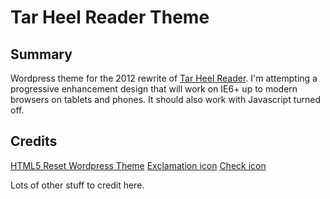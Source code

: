 #  Tar Heel Reader Theme

## Summary

Wordpress theme for the 2012 rewrite of [Tar Heel Reader](http://tarheelreader.org). I'm attempting a progressive enhancement design that will work on IE6+ up to modern browsers on tablets and phones. It should also work with Javascript turned off. 

## Credits

[HTML5 Reset Wordpress Theme](https://github.com/murtaugh/HTML5-Reset)
[Exclamation icon](http://www.iconarchive.com/show/red-orb-alphabet-icons-by-iconarchive/Exclamation-mark-icon.html)
[Check icon](http://www.iconarchive.com/show/sleek-xp-basic-icons-by-deleket/Ok-icon.html)

Lots of other stuff to credit here.
